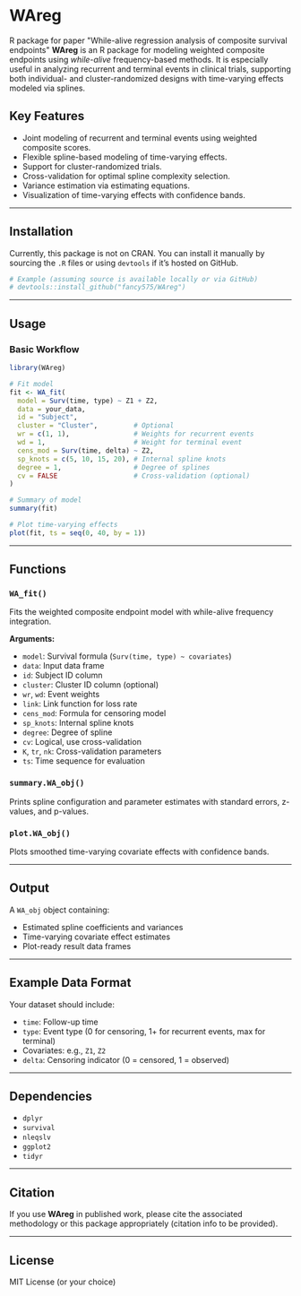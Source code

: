 # WAreg
R package for paper "While-alive regression analysis of composite survival endpoints"
**WAreg** is an R package for modeling weighted composite endpoints using *while-alive* frequency-based methods. It is especially useful in analyzing recurrent and terminal events in clinical trials, supporting both individual- and cluster-randomized designs with time-varying effects modeled via splines.

## Key Features

- Joint modeling of recurrent and terminal events using weighted composite scores.
- Flexible spline-based modeling of time-varying effects.
- Support for cluster-randomized trials.
- Cross-validation for optimal spline complexity selection.
- Variance estimation via estimating equations.
- Visualization of time-varying effects with confidence bands.

---

## Installation

Currently, this package is not on CRAN. You can install it manually by sourcing the `.R` files or using `devtools` if it’s hosted on GitHub.

```r
# Example (assuming source is available locally or via GitHub)
# devtools::install_github("fancy575/WAreg")
```

---

## Usage

### Basic Workflow

```r
library(WAreg)

# Fit model
fit <- WA_fit(
  model = Surv(time, type) ~ Z1 + Z2,
  data = your_data,
  id = "Subject",
  cluster = "Cluster",         # Optional
  wr = c(1, 1),                # Weights for recurrent events
  wd = 1,                      # Weight for terminal event
  cens_mod = Surv(time, delta) ~ Z2,
  sp_knots = c(5, 10, 15, 20), # Internal spline knots
  degree = 1,                  # Degree of splines
  cv = FALSE                   # Cross-validation (optional)
)

# Summary of model
summary(fit)

# Plot time-varying effects
plot(fit, ts = seq(0, 40, by = 1))
```

---

## Functions

### `WA_fit()`

Fits the weighted composite endpoint model with while-alive frequency integration.

**Arguments:**
- `model`: Survival formula (`Surv(time, type) ~ covariates`)
- `data`: Input data frame
- `id`: Subject ID column
- `cluster`: Cluster ID column (optional)
- `wr`, `wd`: Event weights
- `link`: Link function for loss rate
- `cens_mod`: Formula for censoring model
- `sp_knots`: Internal spline knots
- `degree`: Degree of spline
- `cv`: Logical, use cross-validation
- `K`, `tr`, `nk`: Cross-validation parameters
- `ts`: Time sequence for evaluation

### `summary.WA_obj()`

Prints spline configuration and parameter estimates with standard errors, z-values, and p-values.

### `plot.WA_obj()`

Plots smoothed time-varying covariate effects with confidence bands.

---

## Output

A `WA_obj` object containing:
- Estimated spline coefficients and variances
- Time-varying covariate effect estimates
- Plot-ready result data frames

---

## Example Data Format

Your dataset should include:
- `time`: Follow-up time
- `type`: Event type (0 for censoring, 1+ for recurrent events, max for terminal)
- Covariates: e.g., `Z1`, `Z2`
- `delta`: Censoring indicator (0 = censored, 1 = observed)

---

## Dependencies

- `dplyr`
- `survival`
- `nleqslv`
- `ggplot2`
- `tidyr`

---

## Citation

If you use **WAreg** in published work, please cite the associated methodology or this package appropriately (citation info to be provided).

---

## License

MIT License (or your choice)
